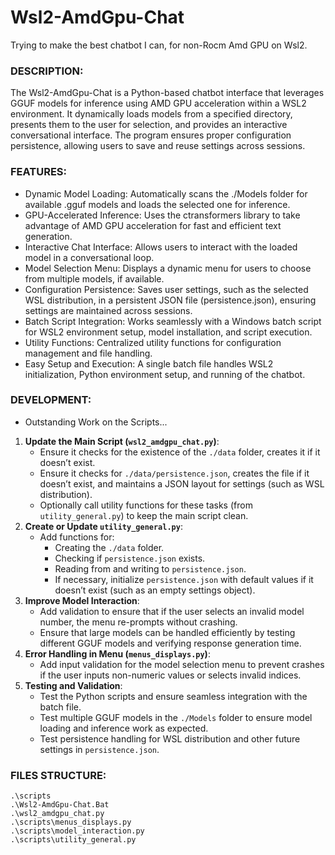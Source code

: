 # Wsl2-AmdGpu-Chat
Trying to make the best chatbot I can, for non-Rocm Amd GPU on Wsl2.

### DESCRIPTION:
The Wsl2-AmdGpu-Chat is a Python-based chatbot interface that leverages GGUF models for inference using AMD GPU acceleration within a WSL2 environment. It dynamically loads models from a specified directory, presents them to the user for selection, and provides an interactive conversational interface. The program ensures proper configuration persistence, allowing users to save and reuse settings across sessions.

### FEATURES:
- Dynamic Model Loading: Automatically scans the ./Models folder for available .gguf models and loads the selected one for inference.
- GPU-Accelerated Inference: Uses the ctransformers library to take advantage of AMD GPU acceleration for fast and efficient text generation.
- Interactive Chat Interface: Allows users to interact with the loaded model in a conversational loop.
- Model Selection Menu: Displays a dynamic menu for users to choose from multiple models, if available.
- Configuration Persistence: Saves user settings, such as the selected WSL distribution, in a persistent JSON file (persistence.json), ensuring settings are maintained across sessions.
- Batch Script Integration: Works seamlessly with a Windows batch script for WSL2 environment setup, model installation, and script execution.
- Utility Functions: Centralized utility functions for configuration management and file handling.
- Easy Setup and Execution: A single batch file handles WSL2 initialization, Python environment setup, and running of the chatbot.

### DEVELOPMENT:
- Outstanding Work on the Scripts...
1. **Update the Main Script (`wsl2_amdgpu_chat.py`)**:
   - Ensure it checks for the existence of the `./data` folder, creates it if it doesn’t exist.
   - Ensure it checks for `./data/persistence.json`, creates the file if it doesn’t exist, and maintains a JSON layout for settings (such as WSL distribution).
   - Optionally call utility functions for these tasks (from `utility_general.py`) to keep the main script clean.
2. **Create or Update `utility_general.py`**:
   - Add functions for:
     - Creating the `./data` folder.
     - Checking if `persistence.json` exists.
     - Reading from and writing to `persistence.json`.
     - If necessary, initialize `persistence.json` with default values if it doesn’t exist (such as an empty settings object).
3. **Improve Model Interaction**:
   - Add validation to ensure that if the user selects an invalid model number, the menu re-prompts without crashing.
   - Ensure that large models can be handled efficiently by testing different GGUF models and verifying response generation time.
4. **Error Handling in Menu (`menus_displays.py`)**:
   - Add input validation for the model selection menu to prevent crashes if the user inputs non-numeric values or selects invalid indices.
5. **Testing and Validation**:
   - Test the Python scripts and ensure seamless integration with the batch file.
   - Test multiple GGUF models in the `./Models` folder to ensure model loading and inference work as expected.
   - Test persistence handling for WSL distribution and other future settings in `persistence.json`.

### FILES STRUCTURE:
```
.\scripts
.\Wsl2-AmdGpu-Chat.Bat
.\wsl2_amdgpu_chat.py
.\scripts\menus_displays.py
.\scripts\model_interaction.py
.\scripts\utility_general.py
```
